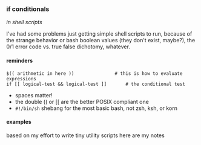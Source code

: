 ### if conditionals
*in shell scripts*

I've had some problems just getting simple shell scripts to run, because of the strange behavior or bash boolean values (they don't exist, maybe?), the 0/1 error code vs. true false dichotomy, whatever.

#### reminders
	$(( arithmetic in here ))				# this is how to evaluate expressions
	if [[ logical-test && logical-test ]]		# the conditional test

- spaces matter!
- the double (( or [[ are the better POSIX compliant one
- `#!/bin/sh` shebang for the most basic bash, not zsh, ksh, or korn

#### examples
based on my effort to write tiny utility scripts here are my notes

##### 